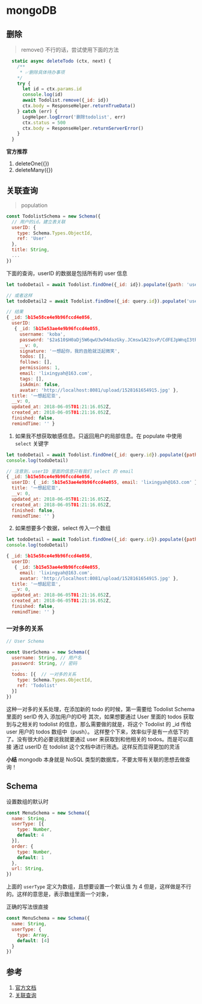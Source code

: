 # mongoDB

## 删除

> remove() 不行的话，尝试使用下面的方法

```js
  static async deleteTodo (ctx, next) {
    /**
     * ✅删除具体待办事项
    */
    try {
      let id = ctx.params.id
      console.log(id)
      await Todolist.remove({_id: id})
      ctx.body = ResponseHelper.returnTrueData()
    } catch (err) {
      LogHelper.logError('删除todolist', err)
      ctx.status = 500
      ctx.body = ResponseHelper.returnServerError()
    }
  }
```

**官方推荐**

1. deleteOne({})
2. deleteMany({})

## 关联查询

> population

```js
const TodolistSchema = new Schema({
  // 用户的id。建立表关联
  userID: {
    type: Schema.Types.ObjectId,
    ref: 'User'
  },
  title: String,
  ...
})
```

下面的查询，userID 的数据是包括所有的 user 信息
```js
let todoDetail = await Todolist.findOne({_id: id}).populate({path: 'userID'})

// 或者这样
let todoDetail2 = await Todolist.findOne({_id: query.id}).populate('userID') // 这样也行

// 结果
{ _id: 5b15e58ce4e9b96fccd4e056,
  userID:
   { _id: 5b15e53ae4e9b96fccd4e055,
     username: 'koba',
     password: '$2a$10$H0aDj5W6qwU3w94dazGky.JCmsw1A23svP/CdFEJpWnqI3tRBtGQa',
     __v: 0,
     signature: '一想起你，我的丑脸就泛起微笑',
     todos: [],
     follows: [],
     permissions: 1,
     email: 'lixingyah@163.com',
     tags: [],
     isAdmin: false,
     avatar: 'http://localhost:8081/upload/1528161654915.jpg' },
  title: '一想起尼亚',
  __v: 0,
  updated_at: 2018-06-05T01:21:16.052Z,
  created_at: 2018-06-05T01:21:16.052Z,
  finished: false,
  remindTime: '' }
```

1. 如果我不想获取敏感信息。只返回用户的局部信息。在 populate 中使用 `select` 关键字

```js
let todoDetail = await Todolist.findOne({_id: query.id}).populate({path: 'userID', select: 'email'})
console.log(todoDetail)

// 注意到，userID 里面的信息只有我们 select 的 email
{ _id: 5b15e58ce4e9b96fccd4e056,
  userID: { _id: 5b15e53ae4e9b96fccd4e055, email: 'lixingyah@163.com' },
  title: '一想起尼亚',
  __v: 0,
  updated_at: 2018-06-05T01:21:16.052Z,
  created_at: 2018-06-05T01:21:16.052Z,
  finished: false,
  remindTime: '' }
```

2. 如果想要多个数据，select 传入一个数组

```js
let todoDetail = await Todolist.findOne({_id: query.id}).populate({path: 'userID', select: ['email', 'avatar']})
console.log(todoDetail)

{ _id: 5b15e58ce4e9b96fccd4e056,
  userID:
   { _id: 5b15e53ae4e9b96fccd4e055,
     email: 'lixingyah@163.com',
     avatar: 'http://localhost:8081/upload/1528161654915.jpg' },
  title: '一想起尼亚',
  __v: 0,
  updated_at: 2018-06-05T01:21:16.052Z,
  created_at: 2018-06-05T01:21:16.052Z,
  finished: false,
  remindTime: '' }
```

### 一对多的关系

```js
// User Schema

const UserSchema = new Schema({
  username: String, // 用户名
  password: String, // 密码
  ...
  todos: [{  // 一对多的关系
    type: Schema.Types.ObjectId,
    ref: 'Todolist'
  }]
})
```

这种一对多的关系处理，在添加新的 todo 的时候，第一需要给 Todolist Schema 里面的 serID 传入 添加用户的ID号
其次，如果想要通过 User 里面的 todos 获取到与之相关的 todolist 的信息，那么需要做的就是，将这个 Todolist 的 _id 
传给 user 用户的 todos 数组中（push）。
这样整个下来，效率似乎是有一点低下的了。没有很大的必要说我就要通过 user 来获取到和他相关的 todos。而是可以直接
通过 userID 在 todolist 这个文档中进行筛选。这样反而显得更加的灵活

**小结**
mongodb 本身就是 NoSQL 类型的数据库，不要太带有关联的思想去做查询！

## Schema

设置数组的默认时

```js
const MenuSchema = new Schema({
  name: String,
  userType: [{
    type: Number,
    default: 4
  }],
  order: {
    type: Number,
    default: 1
  },
  url: String,
})
```

上面的 `userType` 定义为数组，且想要设置一个默认值 为 4
但是，这样做是不行的。这样的意思是，表示数组里面一个对象，

正确的写法很直接

```js
const MenuSchema = new Schema({
  name: String,
  userType: {
    type: Array,
    default: [4]
  }
})
```

## 参考

1. [官方文档](http://mongoosejs.com/docs/guide.html)
1. [关联查询](http://mongoosejs.com/docs/populate.html)